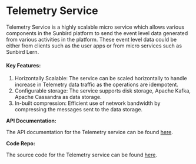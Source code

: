 # Telemetry Service

Telemetry Service is a highly scalable micro service which allows various components in the Sunbird platform to send the event level data generated from various activities in the platform. These event level data could be either from clients such as the user apps or from micro services such as Sunbird Lern.

#### Key Features:

1. Horizontally Scalable: The service can be scaled horizontally to handle increase in Telemetry data traffic as the operations are idempotent.
2. Configurable storage: The service supports disk storage, Apache Kafka, Apache Cassandra as data storage.
3. In-built compression: Efficient use of network bandwidth by compressing the messages sent to the data storage.



**API Documentation:**

The API documentation for the Telemetry service can be found [here](http://docs.sunbird.org/latest/apis/telemetryapi/index.html).



**Code Repo:**

The source code for the Telemetry service can be found [here](https://github.com/project-sunbird/sunbird-telemetry-service).
